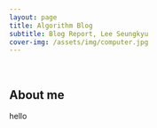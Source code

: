 ```yaml
---
layout: page
title: Algorithm Blog
subtitle: Blog Report, Lee Seungkyu
cover-img: /assets/img/computer.jpg
---
```


<br/>

## About me
hello

